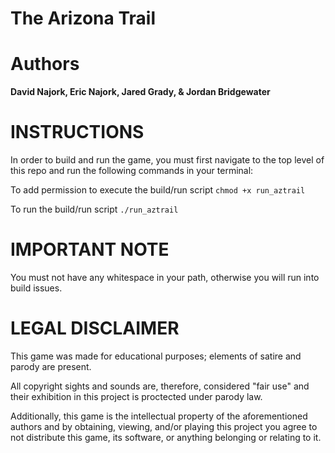 # The Arizona Trail

# Authors
**David Najork, Eric Najork, Jared Grady, & Jordan Bridgewater**

# INSTRUCTIONS
In order to build and run the game, you must first navigate to the top level of
this repo and run the following commands in your terminal:

  To add permission to execute the build/run script
  `chmod +x run_aztrail`

  To run the build/run script
  `./run_aztrail`

# IMPORTANT NOTE
You must not have any whitespace in your path, otherwise you will run into build issues.

# LEGAL DISCLAIMER
This game was made for educational purposes; elements of satire and parody are present.

All copyright sights and sounds are, therefore, considered "fair use" and their exhibition in this project is proctected under parody law.

Additionally, this game is the intellectual property of the aforementioned authors and by obtaining, viewing, and/or playing this project you agree to not distribute this game, its software, or anything belonging or relating to it.
